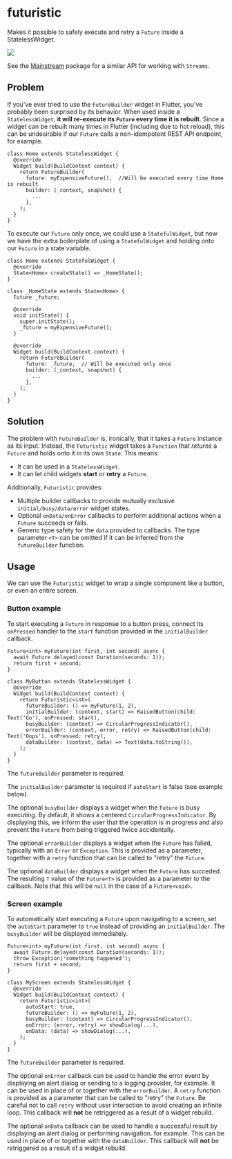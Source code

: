 # futuristic

Makes it possible to safely execute and retry a `Future` inside a StatelessWidget.

![](screenshot.png)

See the [Mainstream](https://pub.dev/packages/mainstream) package for a similar API for working with `Streams`.

## Problem

If you've ever tried to use the `FutureBuilder` widget in Flutter, you've probably been surprised by its behavior. When used inside a `StatelessWidget`, **it will re-execute its `Future` every time it is rebuilt**. Since a widget can be rebuilt many times in Flutter (including due to hot reload), this can be undesirable if our `Future` calls a non-idempotent REST API endpoint, for example.

```
class Home extends StatelessWidget {
  @override
  Widget build(BuildContext context) {
    return FutureBuilder(
      future: myExpensiveFuture(),  //Will be executed every time Home is rebuilt
      builder: (_context, snapshot) {
        ...
      },
    );
  }
}
```

To execute our `Future` only once, we could use a `StatefulWidget`, but now we have the extra boilerplate of using a `StatefulWidget` and holding onto our `Future` in a state variable.

```
class Home extends StatefulWidget {
  @override
  State<Home> createState() => _HomeState();
}

class _HomeState extends State<Home> {
  Future _future;

  @override
  void initState() {
    super.initState();
    _future = myExpensiveFuture();
  }

  @override
  Widget build(BuildContext context) {
    return FutureBuilder(
      future: _future,  // Will be executed only once
      builder: (_context, snapshot) {
        ...
      },
    );
  }
}
```

## Solution

The problem with `FutureBuilder` is, ironically, that it takes a `Future` instance as its input. Instead, the `Futuristic` widget takes a `Function` that *returns* a `Future` and holds onto it in its own `State`. This means:

* It can be used in a `StatelessWidget`.
* It can let child widgets **start** or **retry** a `Future`.

Additionally, `Futuristic` provides:

* Multiple builder callbacks to provide mutually exclusive `initial/busy/data/error` widget states.
* Optional `onData/onError` callbacks to perform additional actions when a `Future` succeeds or fails.
* Generic type safety for the `data` provided to callbacks. The type parameter `<T>` can be omitted if it can be inferred from the `futureBuilder` function.

## Usage

We can use the `Futuristic` widget to wrap a single component like a button, or even an entire screen.

### Button example

To start executing a `Future` in response to a button press, connect its `onPressed` handler to the `start` function provided in the `initialBuilder` callback.

```
Future<int> myFuture(int first, int second) async {
  await Future.delayed(const Duration(seconds: 1));
  return first + second;
}

class MyButton extends StatelessWidget {
  @override
  Widget build(BuildContext context) {
    return Futuristic<int>(
      futureBuilder: () => myFuture(1, 2),
      initialBuilder: (context, start) => RaisedButton(child: Text('Go'), onPressed: start),
      busyBuilder: (context) => CircularProgressIndicator(),
      errorBuilder: (context, error, retry) => RaisedButton(child: Text('Oops'), onPressed: retry),
      dataBuilder: (context, data) => Text(data.toString()),
    );
  }
}
```
The `futureBuilder` parameter is required.

The `initialBuilder` parameter is required if `autoStart` is false (see example below).

The optional `busyBuilder` displays a widget when the `Future` is busy executing. By default, it shows a centered `CircularProgressIndicator`. By displaying this, we inform the user that the operation is in progress and also prevent the `Future` from being triggered twice accidentally. 

The optional `errorBuilder` displays a widget when the `Future` has failed, typically with an `Error` or `Exception`. This is provided as a parameter, together with a `retry` function that can be called to "retry" the `Future`.

The optional `dataBuilder` displays a widget when the `Future` has succeded. The resulting `T` value of the `Future<T>` is provided as a parameter to the callback. Note that this will be `null` in the case of a `Future<void>`.

### Screen example

To automatically start executing a `Future` upon navigating to a screen, set the `autoStart` parameter to `true` instead of providing an `initialBuilder`. The `busyBuilder` will be displayed immediately.

```
Future<int> myFuture(int first, int second) async {
  await Future.delayed(const Duration(seconds: 1));
  throw Exception('something happened');
  return first + second;
}

class MyScreen extends StatelessWidget {
  @override
  Widget build(BuildContext context) {
    return Futuristic<int>(
      autoStart: true,
      futureBuilder: () => myFuture(1, 2),
      busyBuilder: (context) => CircularProgressIndicator(),
      onError: (error, retry) => showDialog(...),
      onData: (data) => showDialog(...),
    );
  }
}
```

The `futureBuilder` parameter is required.

The optional `onError` callback can be used to handle the error event by displaying an alert dialog or sending to a logging provider, for example. It can be used in place of or together with the `errorBuilder`. A `retry` function is provided as a parameter that can be called to "retry" the `Future`. Be careful not to call `retry` without user interaction to avoid creating an infinite loop. This callback will **not** be retriggered as a result of a widget rebuild.

The optional `onData` callback can be used to handle a successful result by displaying an alert dialog or performing navigation. for example. This can be used in place of or together with the `dataBuilder`. This callback will **not** be retriggered as a result of a widget rebuild.